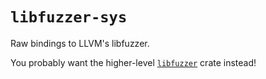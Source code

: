 # `libfuzzer-sys`

Raw bindings to LLVM's libfuzzer.

You probably want the higher-level
[`libfuzzer`](https://crates.io/crates/libfuzzer) crate instead!
